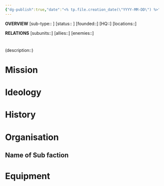 ```yaml
---
{"dg-publish":true,"date":"<% tp.file.creation_date(\"YYYY-MM-DD\") %>","campaign":"Sunset Fortune","world":"Tor","game_date":null,"type":"faction","first mentioned":null,"met":null,"rel":null,"tags":["sf","faction"],"icon":"FasUsers","permalink":"/templates/faction/","dgPassFrontmatter":true,"created":"2023-08-13T22:57:25.026+09:30","updated":"2024-10-14T13:48:18.368+10:30"}
---
```


**OVERVIEW**
[sub-type:: ]
[status:: ]
[founded::]
[HQ::]
[locations::]

**RELATIONS**
[subunits::]
[allies::]
[enemies::]

# 
(description::)



# Mission


# Ideology



# History





# Organisation



## Name of Sub faction 



# Equipment

